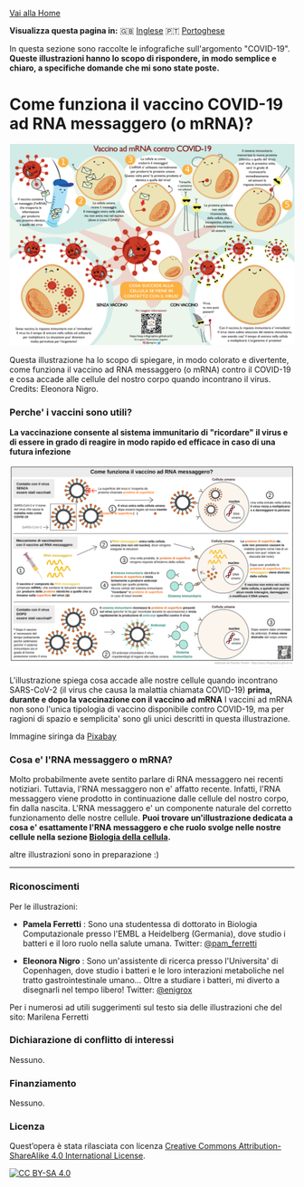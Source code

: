 
[Vai alla Home](https://easy-infographics.github.io/it/)

**Visualizza questa pagina in:** 🇬🇧 [Inglese](../en/) 🇵🇹 [Portoghese](../pt/)

In questa sezione sono raccolte le infografiche sull'argomento "COVID-19". 
**Queste illustrazioni hanno lo scopo di rispondere, in modo semplice e chiaro, a specifiche domande che mi sono state poste.** 



# Come funziona il vaccino COVID-19 ad RNA messaggero (o mRNA)?

[![How does the mRNA vaccine work - cartoon versione italiana](images/cartoon_vaccine_IT.svg)](images/cartoon_vaccine_IT.svg)

Questa illustrazione ha lo scopo di spiegare, in modo colorato e divertente, come funziona il vaccino ad RNA messaggero (o mRNA) contro il COVID-19 e cosa accade alle cellule del nostro corpo quando incontrano il virus. Credits: Eleonora Nigro.

### Perche' i vaccini sono utili?

**La vaccinazione consente al sistema immunitario di "ricordare" il virus e di essere in grado di reagire in modo rapido ed efficace in caso di una futura infezione**

[![How does the mRNA vaccine work - versione italiana](images/vaccine.svg)](images/vaccine.svg)

L'illustrazione spiega cosa accade alle nostre cellule quando incontrano SARS-CoV-2 (il virus che causa la malattia chiamata COVID-19) **prima, durante e dopo la vaccinazione con il vaccino ad mRNA** 
I vaccini ad mRNA non sono l'unica tipologia di vaccino disponibile contro COVID-19, ma per ragioni di spazio e semplicita' sono gli unici descritti in questa illustrazione.

Immagine siringa da [Pixabay](https://pixabay.com/users/janjf93-3084263/)


### Cosa e' l'RNA messaggero o mRNA? 

Molto probabilmente avete sentito parlare di RNA messaggero nei recenti notiziari. Tuttavia, l'RNA messaggero non e' affatto recente. Infatti, l'RNA messaggero viene prodotto in continuazione dalle cellule del nostro corpo, fin dalla nascita. L'RNA messaggero e' un componente naturale del corretto funzionamento delle nostre cellule. 
**Puoi trovare un'illustrazione dedicata a cosa e' esattamente l'RNA messaggero e che ruolo svolge nelle nostre cellule nella sezione [Biologia della cellula](https://easy-infographics.github.io/Cell_Biology/it/).** 


altre illustrazioni sono in preparazione :)

***

### Riconoscimenti

Per le illustrazioni:

* **Pamela Ferretti** : Sono una studentessa di dottorato in Biologia Computazionale presso l'EMBL a Heidelberg (Germania), dove studio i batteri e il loro ruolo nella salute umana. Twitter: [@pam_ferretti](https://twitter.com/pam_ferretti)

* **Eleonora Nigro** : Sono un'assistente di ricerca presso l'Universita' di Copenhagen, dove studio i batteri e le loro interazioni metaboliche nel tratto gastrointestinale umano... Oltre a studiare i batteri, mi diverto a disegnarli nel tempo libero! Twitter: [@enigrox](https://twitter.com/enigrox)

Per i numerosi ad utili suggerimenti sul testo sia delle illustrazioni che del sito: Marilena Ferretti

### Dichiarazione di conflitto di interessi

Nessuno.

### Finanziamento

Nessuno. 


### Licenza

Quest’opera è stata rilasciata con licenza 
[Creative Commons Attribution-ShareAlike 4.0 International License][cc-by-sa].

[![CC BY-SA 4.0][cc-by-sa-image]][cc-by-sa]

[cc-by-sa]: http://creativecommons.org/licenses/by-sa/4.0/
[cc-by-sa-image]: https://licensebuttons.net/l/by-sa/4.0/88x31.png
[cc-by-sa-shield]: https://img.shields.io/badge/License-CC%20BY--SA%204.0-lightgrey.svg
